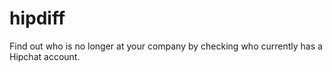 # hipdiff
Find out who is no longer at your company by checking who currently has a Hipchat account.
